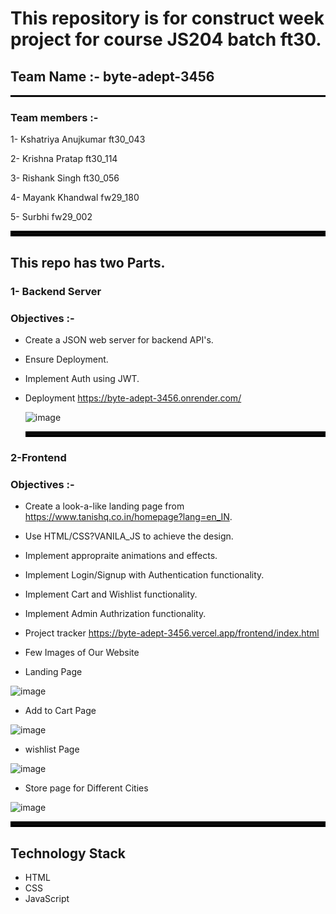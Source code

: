# This repository is for construct week project for course JS204 batch ft30.

## Team Name :- byte-adept-3456
<hr style="border: 1px solid black">

### Team members :-

1- Kshatriya Anujkumar ft30_043

2- Krishna Pratap ft30_114

3- Rishank Singh ft30_056

4- Mayank Khandwal fw29_180

5- Surbhi fw29_002

<hr style="border: 4px solid black">

## This repo has two Parts.

### **1- Backend Server**

### Objectives :-
- Create a JSON web server for backend API's.

- Ensure Deployment.

- Implement Auth using JWT.

- Deployment https://byte-adept-3456.onrender.com/

  ![image](https://github.com/Anujkumar960/byte-adept-3456/assets/154539617/6492c52d-f38b-411d-9a39-e8ed7cd444e5)

  <hr style="border: 4px solid black">

### **2-Frontend**

### Objectives :-
- Create a look-a-like landing page from https://www.tanishq.co.in/homepage?lang=en_IN.

- Use HTML/CSS?VANILA_JS to achieve the design.

- Implement appropraite animations and effects.

- Implement Login/Signup with Authentication functionality.

- Implement Cart and Wishlist functionality.

- Implement Admin Authrization functionality.

- Project tracker https://byte-adept-3456.vercel.app/frontend/index.html

- Few Images of Our Website

- Landing Page
  
![image](https://github.com/Anujkumar960/byte-adept-3456/assets/154539617/ad1e421a-3225-423b-ba1e-091870c23341)

- Add to Cart Page
  
![image](https://github.com/Anujkumar960/byte-adept-3456/assets/154539617/cc334adb-8cad-4776-a4b1-fb33628543da)


- wishlist Page
  
![image](https://github.com/Anujkumar960/byte-adept-3456/assets/154539617/a266bf50-c528-4b0f-a81c-b57ba6d99990)


- Store page for Different Cities
  
![image](https://github.com/Anujkumar960/byte-adept-3456/assets/154539617/219bede9-9ea5-4d6c-814d-07aa5228ed17)

<hr style="border: 4px solid black">

## Technology Stack


- HTML 
- CSS
- JavaScript


